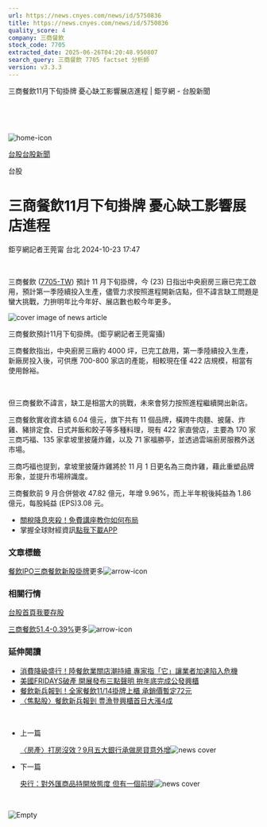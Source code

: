 ```yaml
---
url: https://news.cnyes.com/news/id/5750836
title: https://news.cnyes.com/news/id/5750836
quality_score: 4
company: 三商餐飲
stock_code: 7705
extracted_date: 2025-06-26T04:20:48.950807
search_query: 三商餐飲 7705 factset 分析師
version: v3.3.3
---
```


三商餐飲11月下旬掛牌 憂心缺工影響展店進程 | 鉅亨網 - 台股新聞

‌

‌

![home-icon](/assets/icons/breadCrumb/symbol-icon-home.svg)

[台股](/news/cat/tw_stock)[台股新聞](/news/cat/tw_stock_news)

台股

# 三商餐飲11月下旬掛牌 憂心缺工影響展店進程

鉅亨網記者王莞甯 台北 2024-10-23 17:47

‌

三商餐飲 ([7705-TW](https://www.cnyes.com/twstock/7705)) 預計 11 月下旬掛牌，今 (23) 日指出中央廚房三廠已完工啟用，預計第一季陸續投入生產，儘管力求按照進程開新店點，但不諱言缺工問題是蠻大挑戰，力拚明年比今年好、展店數也較今年更多。

![cover image of news article](/_next/image?url=https%3A%2F%2Fcimg.cnyes.cool%2Fprod%2Fnews%2F5750836%2Fl%2Fbc72ba6c87f83da94480407008a1c6d9.jpg&w=3840&q=75)

三商餐飲預計11月下旬掛牌。(鉅亨網記者王莞甯攝)

三商餐飲指出，中央廚房三廠約 4000 坪，已完工啟用，第一季陸續投入生產，新廠房投入後，可供應 700-800 家店的產能，相較現在僅 422 店規模，相當有使用餘裕。

‌

但三商餐飲不諱言，缺工是相當大的挑戰，未來會努力按照進程繼續開出新店。

三商餐飲實收資本額 6.04 億元，旗下共有 11 個品牌，橫跨牛肉麵、披薩、炸雞、豬排定食、日式丼飯和餃子等多種料理，現有 422 家直營店，主要為 170 家三商巧福、135 家拿坡里披薩炸雞，以及 71 家福勝亭，並透過雲端廚房服務外送市場。

三商巧福也提到，拿坡里披薩炸雞將於 11 月 1 日更名為三商炸雞，藉此重塑品牌形象，並提升市場辨識度。

三商餐飲前 9 月合併營收 47.82 億元，年增 9.96%，而上半年稅後純益為 1.86 億元，每股純益 (EPS)3.08 元。

* [關稅降息夾殺！免費講座教你如何布局](https://www.rsc.com.tw/Cnyes_RSC/SeminarBooking2025InvestmentOutlook.aspx?utm_source=anue&utm_medium=usstocks_end)
* 掌握全球財經資訊[點我下載APP](http://www.cnyes.com/app/?utm_source=mweb&utm_medium=HamMenuBanner&utm_campaign=fixed&utm_content=entr)

### 文章標籤

[餐飲](https://news.cnyes.com/tag/餐飲 "餐飲")[IPO](https://news.cnyes.com/tag/IPO "IPO")[三商餐飲](https://news.cnyes.com/tag/三商餐飲 "三商餐飲")[新股掛牌](https://news.cnyes.com/tag/新股掛牌 "新股掛牌")更多![arrow-icon](/assets/icons/arrows/arrow-down.svg)

### 相關行情

[台股首頁](https://www.cnyes.com/twstock)[我要存股](https://supr.link/8OHaU)

[三商餐飲51.4-0.39%](https://www.cnyes.com/twstock/7705)更多![arrow-icon](/assets/icons/arrows/arrow-down.svg)

### 延伸閱讀

* [消費降級盛行！陸餐飲業關店潮持續 專家指「它」讓業者加速陷入危機](/news/id/5742378)
* [美國FRIDAYS破產 開展發布三點聲明 拚年底完成公發興櫃](/news/id/5749730)
* [餐飲新兵報到！全家餐飲11/14掛牌上櫃 承銷價暫定72元](/news/id/5750777)
* [〈焦點股〉餐飲新兵報到 豊漁登興櫃首日大漲4成](/news/id/6039065)

‌

* 上一篇

  [〈房產〉打房沒效？9月五大銀行承做房貸意外增](/news/id/5751060)![news cover](https://cimg.cnyes.cool/prod/news/5751060/m/441b671352b2cf3b452637170efa2ceb.jpg)
* 下一篇

  [央行：對外匯商品持開放態度 但有一個前提](/news/id/5750647)![news cover](https://cimg.cnyes.cool/prod/news/5750647/m/259cc991746dd95385abc379a811d357.jpg)

‌

![Empty](/assets/icons/skeleton/empty-image.svg)

‌